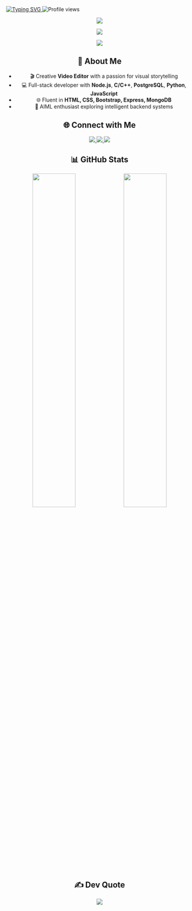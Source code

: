 <!-- 🌟 Shreyas Naik | Neon Green Typing Animation + Clean Layout -->

<a href="https://git.io/typing-svg">
  <img src="https://readme-typing-svg.demolab.com?font=Fira+Code&weight=600&size=22&duration=2000&pause=800&color=39FF14&center=false&vCenter=true&width=650&lines=Wanna+know+me%3F...;I+am+a+Backend+Engineer;An+AIML+Enthusiast;And+also+a+Video+Editor" alt="Typing SVG" />
</a>

<img src="https://komarev.com/ghpvc/?username=aditzz073&style=flat-square&color=7f5af0" alt="Profile views" />

<p align="center">
  <img src="https://skillicons.dev/icons?i=python,nodejs,js&theme=dark" />
</p>

<p align="center">
  <img src="https://skillicons.dev/icons?i=express,html,css,bootstrap,mongodb&theme=dark" />
</p>

<p align="center">
  <img src="https://skillicons.dev/icons?i=docker,git,github,postgres,c,cpp&theme=dark" />
</p>

<div align="center">

## 🧠 About Me

- 🎬 Creative **Video Editor** with a passion for visual storytelling  
- 💻 Full-stack developer with **Node.js**, **C/C++**, **PostgreSQL**, **Python**, **JavaScript**  
- 🌐 Fluent in **HTML, CSS, Bootstrap, Express, MongoDB**  
- 🤖 AIML enthusiast exploring intelligent backend systems  

## 🌐 Connect with Me

<a href="https://instagram.com/adityaaa073">
  <img src="https://img.shields.io/badge/Instagram-%23E4405F?style=for-the-badge&logo=instagram&logoColor=white" />
</a>
<a href="https://www.linkedin.com/in/aditya-pujer/">
  <img src="https://img.shields.io/badge/LinkedIn-%230077B5?style=for-the-badge&logo=linkedin&logoColor=white" />
</a>
<a href="mailto:pujeradi@gmail.com">
  <img src="https://img.shields.io/badge/Gmail-D14836?style=for-the-badge&logo=gmail&logoColor=white" />
</a>

## 📊 GitHub Stats

<img src="https://github-readme-streak-stats.herokuapp.com/?user=aditzz073&theme=monokai&hide_border=true" width="48%" />
<img src="https://github-readme-stats.vercel.app/api/top-langs/?username=aditzz073&theme=monokai&hide_border=true&layout=compact" width="48%" />

## ✍️ Dev Quote

<img src="https://quotes-github-readme.vercel.app/api?type=horizontal&theme=gruvbox" />

</div>
